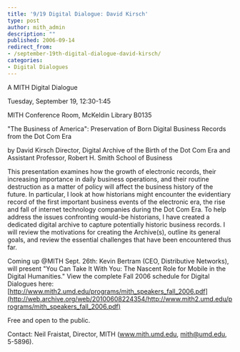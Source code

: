 ```yaml
---
title: '9/19 Digital Dialogue: David Kirsch'
type: post
author: mith_admin
description: ""
published: 2006-09-14
redirect_from: 
- /september-19th-digital-dialogue-david-kirsch/
categories:
- Digital Dialogues
---
```

A MITH Digital Dialogue

Tuesday, September 19, 12:30-1:45

MITH Conference Room, McKeldin Library B0135

"The Business of America": Preservation of Born Digital Business Records from the Dot Com Era

by David Kirsch Director, Digital Archive of the Birth of the Dot Com Era and Assistant Professor, Robert H. Smith School of Business

This presentation examines how the growth of electronic records, their increasing importance in daily business operations, and their routine destruction as a matter of policy will affect the business history of the future. In particular, I look at how historians might encounter the evidentiary record of the first important business events of the electronic era, the rise and fall of internet technology companies during the Dot Com Era. To help address the issues confronting would-be historians, I have created a dedicated digital archive to capture potentially historic business records. I will review the motivations for creating the Archive(s), outline its general goals, and review the essential challenges that have been encountered thus far.

Coming up @MITH Sept. 26th: Kevin Bertram (CEO, Distributive Networks), will present "You Can Take It With You: The Nascent Role for Mobile in the Digital Humanities." View the complete Fall 2006 schedule for Digital Dialogues here: [http://www.mith2.umd.edu/programs/mith_speakers_fall_2006.pdf](http://web.archive.org/web/20100608224354/http://www.mith2.umd.edu/programs/mith_speakers_fall_2006.pdf)

Free and open to the public.

Contact: Neil Fraistat, Director, MITH (www.mith.umd.edu, mith@umd.edu, 5-5896).

